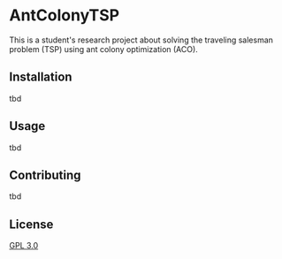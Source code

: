 # AntColonyTSP
This is a student's research project about solving the traveling salesman problem (TSP) using ant colony optimization (ACO).

## Installation
tbd

## Usage
tbd

## Contributing
tbd

## License
[GPL 3.0](https://choosealicense.com/licenses/gpl-3.0/)
